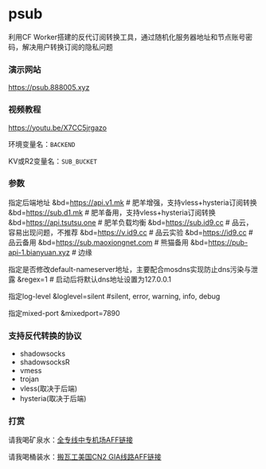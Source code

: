 # psub
利用CF Worker搭建的反代订阅转换工具，通过随机化服务器地址和节点账号密码，解决用户转换订阅的隐私问题

### 演示网站
https://psub.888005.xyz

### 视频教程
https://youtu.be/X7CC5jrgazo

环境变量名：`BACKEND`

KV或R2变量名：`SUB_BUCKET`

### 参数
指定后端地址
&bd=https://api.v1.mk               # 肥羊增强，支持vless+hysteria订阅转换
&bd=https://sub.d1.mk               # 肥羊备用，支持vless+hysteria订阅转换
&bd=https://api.tsutsu.one          # 肥羊负载均衡
&bd=https://sub.id9.cc              # 品云，容易出现问题，不推荐
&bd=https://v.id9.cc                # 品云实验
&bd=https://id9.cc                  # 品云备用
&bd=https://sub.maoxiongnet.com     # 熊猫备用
&bd=https://pub-api-1.bianyuan.xyz  # 边缘

指定是否修改default-nameserver地址，主要配合mosdns实现防止dns污染与泄露
&regex=1                            # 启动后将默认dns地址设置为127.0.0.1

指定log-level
&loglevel=silent                   #silent, error, warning, info, debug

指定mixed-port
&mixedport=7890


### 支持反代转换的协议
 - shadowsocks
 - shadowsocksR
 - vmess
 - trojan
 - vless(取决于后端)
 - hysteria(取决于后端)

### 打赏
请我喝矿泉水：[全专线中专机场AFF链接](http://b.880805.xyz/)

请我喝桶装水：[搬瓦工美国CN2 GIA线路AFF链接](https://bwg.880805.xyz/)
